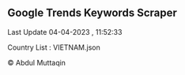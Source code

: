 

## Google Trends Keywords Scraper 
 
Last Update 04-04-2023 , 11:52:33

Country List :
VIETNAM.json



© Abdul Muttaqin 
